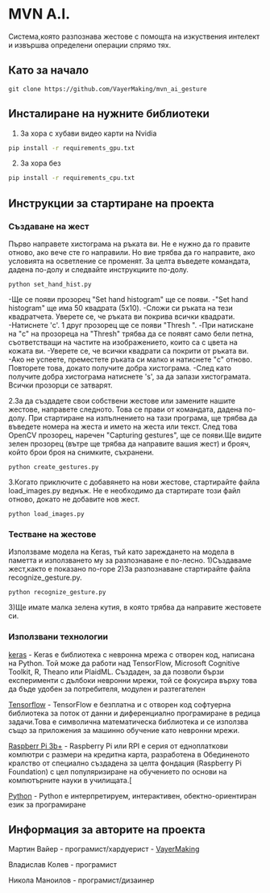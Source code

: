 # MVN A.I.



Система,която разпознава жестове с помощта на изкуствения интелект и извършва определени операции спрямо тях.



## Като за начало

    git clone https://github.com/VayerMaking/mvn_ai_gesture

## Инсталиране на нужните библиотеки

  1. За хора с хубави видео карти на Nvidia

  ```sh
  pip install -r requirements_gpu.txt
  ```


  2. За хора без

  ```sh
  pip install -r requirements_cpu.txt
  ```


## Инструкции за стартиране на проекта


### Създаване на жест

Първо направете хистограма на ръката ви. Не е нужно да го правите отново, ако вече сте го направили. Но вие трябва да го направите, ако условията на осветление се променят. За целта въведете командата, дадена по-долу и следвайте инструкциите по-долу.

    python set_hand_hist.py

-Ще се появи прозорец "Set hand histogram" ще се появи.
-"Set hand histogram" ще има 50 квадрата (5x10).
-Сложи си ръката на тези квадратчета. Уверете се, че ръката ви покрива всички квадрати.
-Натиснете 'c'. 1 друг прозорец ще се появи "Thresh ".
-При натискане на "c" на прозореца на "Thresh" трябва да се появят само бели петна, съответстващи на частите на изображението, които са с цвета на кожата ви.
-Уверете се, че всички квадрати са покрити от ръката ви.
-Ако не успеете, преместете ръката си малко и натиснете "c" отново. Повторете това, докато получите добра хистограма.
-След като получите добра хистограма натиснете 's', за да запази хистограмата. Всички прозорци се затварят.

2.За да създадете свои собствени жестове или замените нашите жестове, направете следното. Това се прави от командата, дадена по-долу. При стартиране на изпълнението на тази програма, ще трябва да въведете номера на жеста и името на жеста или текст. След това OpenCV прозорец, наречен "Capturing gestures",  ще се появи.Ще видите зелен прозорец (вътре ще трябва да направите вашия жест) и брояч, който брои броя на снимките, съхранени.

    python create_gestures.py


3.Когато приключите с добавянето на нови жестове, стартирайте файла load_images.py веднъж. Не е необходимо да стартирате този файл отново, докато не добавите нов жест.

    python load_images.py

### Тестване на жестове

Използваме модела на Keras, тъй като зареждането на модела в паметта и използването му за разпознаване е по-лесно.
1)Създаваме жест,както е показано по-горе
2)За разпознаване стартирайте файла recognize_gesture.py.

    python recognize_gesture.py

3)Ще имате малка зелена кутия, в която трябва да направите  жестовете си.
### Използвани технологии
[keras](https://keras.io/) - Keras е библиотека с невронна мрежа с отворен код, написана на Python. Той може да работи над TensorFlow, Microsoft Cognitive Toolkit, R, Theano или PlaidML. Създаден, за да позволи бързи експерименти с дълбоки невронни мрежи, той се фокусира върху това да бъде удобен за потребителя, модулен и разтегателен

[Tensorflow](https://www.tensorflow.org/) - TensorFlow е безплатна и с отворен код софтуерна библиотека за поток от данни и диференциално програмиране в редица задачи.Това е символична математическа библиотека и се използва също за приложения за машинно обучение като невронни мрежи.

[Raspberr Pi 3b+](https://www.raspberrypi.org/) - Raspberry Pi или RPI е серия от едноплаткови компютри с размери на кредитна карта, разработена в Обединеното кралство от специално създадена за целта фондация (Raspberry Pi Foundation) с цел популяризиране на обучението по основи на компютърните науки в училищата.[

[Python](https://www.python.org/) - Python е интерпретируем, интерактивен, обектно-ориентиран език за програмиранe




## Информация за авторите на проекта 

Мартин Вайер - програмист/хардуерист - [VayerMaking](https://github.com/VayerMaking)

Владислав Колев - програмист

Никола Маноилов - програмист/дизаинер
